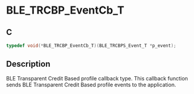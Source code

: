# BLE_TRCBP_EventCb_T

## C

```c
typedef void(*BLE_TRCBP_EventCb_T)(BLE_TRCBPS_Event_T *p_event);
```

## Description

BLE Transparent Credit Based profile callback type. This callback function sends BLE Transparent Credit Based profile events to the application.


